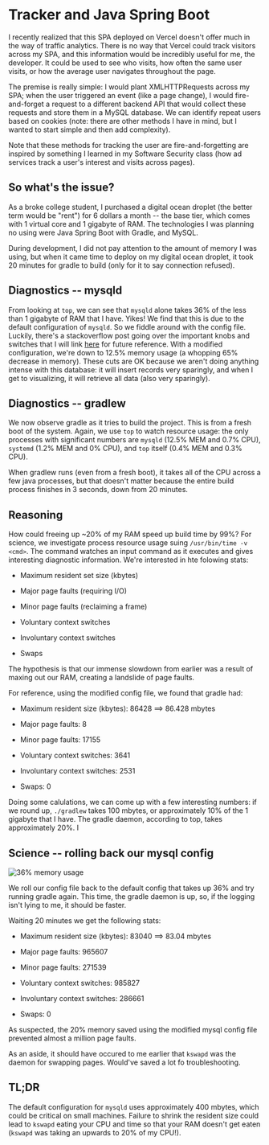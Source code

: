 # Tracker and Java Spring Boot

I recently realized that this SPA deployed on Vercel doesn't offer much in the way of traffic analytics. There is no way that Vercel could track visitors across my SPA, and this information would be incredibly useful for me, the developer. It could be used to see who visits, how often the same user visits, or how the average user navigates throughout the page.

The premise is really simple: I would plant XMLHTTPRequests across my SPA; when the user triggered an event (like a page change), I would fire-and-forget a request to a different backend API that would collect these requests and store them in a MySQL database. We can identify repeat users based on cookies (note: there are other methods I have in mind, but I wanted to start simple and then add complexity).

Note that these methods for tracking the user are fire-and-forgetting are inspired by something I learned in my Software Security class (how ad services track a user's interest and visits across pages).

## So what's the issue?

As a broke college student, I purchased a digital ocean droplet (the better term would be "rent") for 6 dollars a month -- the base tier, which comes with 1 virtual core and 1 gigabyte of RAM. The technologies I was planning no using were Java Spring Boot with Gradle, and MySQL.

During development, I did not pay attention to the amount of memory I was using, but when it came time to deploy on my digital ocean droplet, it took 20 minutes for gradle to build (only for it to say connection refused).

## Diagnostics -- mysqld

From looking at `top`, we can see that `mysqld` alone takes 36% of the less than 1 gigabyte of RAM that I have. Yikes! We find that this is due to the default configuration of `mysqld`. So we fiddle around with the config file. Luckily, there's a stackoverflow post going over the important knobs and switches that I will link [here](https://stackoverflow.com/questions/40189226/how-to-make-mysql-use-less-memory) for future reference. With a modified configuration, we're down to 12.5% memory usage (a whopping 65% decrease in memory). These cuts are OK because we aren't doing anything intense with this database: it will insert records very sparingly, and when I get to visualizing, it will retrieve all data (also very sparingly).

## Diagnostics -- gradlew

We now observe gradle as it tries to build the project. This is from a fresh boot of the system. Again, we use `top` to watch resource usage: the only processes with significant numbers are `mysqld` (12.5% MEM and 0.7% CPU), `systemd` (1.2% MEM and 0% CPU), and `top` itself (0.4% MEM and 0.3% CPU).

When gradlew runs (even from a fresh boot), it takes all of the CPU across a few java processes, but that doesn't matter because the entire build process finishes in 3 seconds, down from 20 minutes.

## Reasoning

How could freeing up ~20% of my RAM speed up build time by 99%? For science, we investigate process resource usage suing `/usr/bin/time -v <cmd>`. The command watches an input command as it executes and gives interesting diagnostic information. We're interested in hte folowing stats:

- Maximum resident set size (kbytes)

- Major page faults (requiring I/O)

- Minor page faults (reclaiming a frame)

- Voluntary context switches

- Involuntary context switches

- Swaps

The hypothesis is that our immense slowdown from earlier was a result of maxing out our RAM, creating a landslide of page faults.

For reference, using the modified config file, we found that gradle had:

- Maximum resident size (kbytes): 86428 ==> 86.428 mbytes

- Major page faults: 8

- Minor page faults: 17155

- Voluntary context switches: 3641

- Involuntary context switches: 2531

- Swaps: 0

Doing some calulations, we can come up with a few interesting numbers: if we round up, `./gradlew` takes 100 mbytes, or approximately 10% of the 1 gigabyte that I have. The gradle daemon, according to top, takes approximately 20%. I

## Science -- rolling back our mysql config

![36% memory usage](https://i.imgur.com/LqtxVHf.png)

We roll our config file back to the default config that takes up 36% and try running gradle again. This time, the gradle daemon is up, so, if the logging isn't lying to me, it should be faster.

Waiting 20 minutes we get the following stats:

- Maximum resident size (kbytes): 83040 ==> 83.04 mbytes

- Major page faults: 965607

- Minor page faults: 271539

- Voluntary context switches: 985827

- Involuntary context switches: 286661

- Swaps: 0

As suspected, the 20% memory saved using the modified mysql config file prevented almost a million page faults.

As an aside, it should have occured to me earlier that `kswapd` was the daemon for swapping pages. Would've saved a lot fo troubleshooting.

## TL;DR

The default configuration for `mysqld` uses approximately 400 mbytes, which could be critical on small machines. Failure to shrink the resident size could lead to `kswapd` eating your CPU and time so that your RAM doesn't get eaten (`kswapd` was taking an upwards to 20% of my CPU!).
